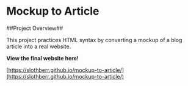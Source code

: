 # Mockup to Article

##Project Overview##

This project practices HTML syntax by converting a mockup of a blog article into a real website. 


**View the final website here!**

[https://slothberr.github.io/mockup-to-article/](https://slothberr.github.io/mockup-to-article/)

